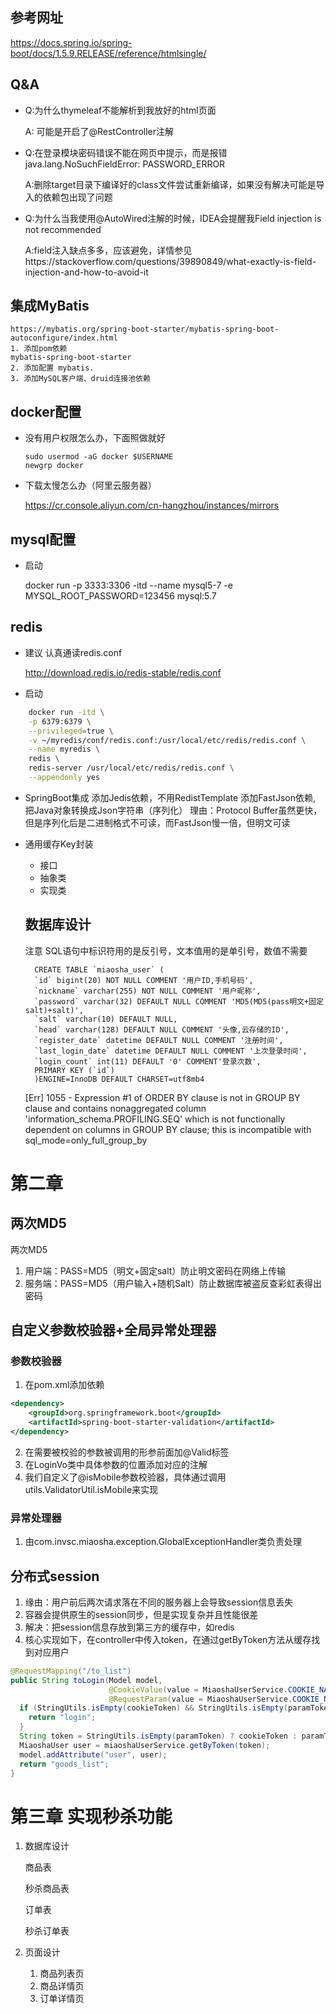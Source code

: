## 参考网址
https://docs.spring.io/spring-boot/docs/1.5.9.RELEASE/reference/htmlsingle/
## Q&A
- Q:为什么thymeleaf不能解析到我放好的html页面

    A: 可能是开启了@RestController注解 
- Q:在登录模块密码错误不能在网页中提示，而是报错java.lang.NoSuchFieldError: PASSWORD_ERROR

    A:删除target目录下编译好的class文件尝试重新编译，如果没有解决可能是导入的依赖包出现了问题
- Q:为什么当我使用@AutoWired注解的时候，IDEA会提醒我Field injection is not recommended
  
    A:field注入缺点多多，应该避免，详情参见https://stackoverflow.com/questions/39890849/what-exactly-is-field-injection-and-how-to-avoid-it
## 集成MyBatis

    https://mybatis.org/spring-boot-starter/mybatis-spring-boot-autoconfigure/index.html
    1. 添加pom依赖
    mybatis-spring-boot-starter
    2. 添加配置 mybatis.
    3. 添加MySQL客户端、druid连接池依赖
## docker配置
- 没有用户权限怎么办，下面照做就好
    ```$bash
    sudo usermod -aG docker $USERNAME
    newgrp docker
    ```
- 下载太慢怎么办（阿里云服务器）

    https://cr.console.aliyun.com/cn-hangzhou/instances/mirrors
## mysql配置
- 启动

    docker run -p 3333:3306 -itd --name mysql5-7 -e MYSQL_ROOT_PASSWORD=123456 mysql:5.7
## redis
- 建议 认真通读redis.conf

    http://download.redis.io/redis-stable/redis.conf
- 启动
```bash
    docker run -itd \
    -p 6379:6379 \
    --privileged=true \
    -v ~/myredis/conf/redis.conf:/usr/local/etc/redis/redis.conf \
    --name myredis \
    redis \
    redis-server /usr/local/etc/redis/redis.conf \
    --appendonly yes
```
- SpringBoot集成
    添加Jedis依赖，不用RedistTemplate
    添加FastJson依赖, 把Java对象转换成Json字符串（序列化）
    理由：Protocol Buffer虽然更快，但是序列化后是二进制格式不可读，而FastJson慢一倍，但明文可读
    
- 通用缓存Key封装
  - 接口
  - 抽象类
  - 实现类
  ## 数据库设计
  注意 SQL语句中标识符用的是反引号，文本值用的是单引号，数值不需要
  ```mysql
    CREATE TABLE `miaosha_user` (
    `id` bigint(20) NOT NULL COMMENT '用户ID,手机号码',
    `nickname` varchar(255) NOT NULL COMMENT '用户昵称',
    `password` varchar(32) DEFAULT NULL COMMENT 'MD5(MD5(pass明文+固定salt)+salt)',
    `salt` varchar(10) DEFAULT NULL,
    `head` varchar(128) DEFAULT NULL COMMENT '头像,云存储的ID',
    `register_date` datetime DEFAULT NULL COMMENT '注册时间',
    `last_login_date` datetime DEFAULT NULL COMMENT '上次登录时间',
    `login_count` int(11) DEFAULT '0' COMMENT'登录次数',
    PRIMARY KEY (`id`)
    )ENGINE=InnoDB DEFAULT CHARSET=utf8mb4
  ```
  [Err] 1055 - Expression #1 of ORDER BY clause is not in GROUP BY clause 
  and contains nonaggregated column 'information_schema.PROFILING.SEQ' 
  which is not functionally dependent on columns in GROUP BY clause; 
  this is incompatible with sql_mode=only_full_group_by
# 第二章

## 两次MD5
两次MD5
1. 用户端：PASS=MD5（明文+固定salt）防止明文密码在网络上传输
2. 服务端：PASS=MD5（用户输入+随机Salt）防止数据库被盗反查彩虹表得出密码
  
## 自定义参数校验器+全局异常处理器
### 参数校验器
1. 在pom.xml添加依赖
```xml
<dependency>
    <groupId>org.springframework.boot</groupId>
    <artifactId>spring-boot-starter-validation</artifactId>
</dependency>
```
2. 在需要被校验的参数被调用的形参前面加@Valid标签
3. 在LoginVo类中具体参数的位置添加对应的注解
4. 我们自定义了@isMobile参数校验器，具体通过调用utils.ValidatorUtil.isMobile来实现
### 异常处理器
1. 由com.invsc.miaosha.exception.GlobalExceptionHandler类负责处理
## 分布式session
1. 缘由：用户前后两次请求落在不同的服务器上会导致session信息丢失
2. 容器会提供原生的session同步，但是实现复杂并且性能很差
3. 解决：把session信息存放到第三方的缓存中，如redis
4. 核心实现如下，在controller中传入token，在通过getByToken方法从缓存找到对应用户
```java
@RequestMapping("/to_list")
public String toLogin(Model model,
                      @CookieValue(value = MiaoshaUserService.COOKIE_NAME_TOKEN, required = false) String cookieToken,
                      @RequestParam(value = MiaoshaUserService.COOKIE_NAME_TOKEN, required = false) String paramToken) {
  if (StringUtils.isEmpty(cookieToken) && StringUtils.isEmpty(paramToken)) {
    return "login";
  }
  String token = StringUtils.isEmpty(paramToken) ? cookieToken : paramToken;
  MiaoshaUser user = miaoshaUserService.getByToken(token);
  model.addAttribute("user", user);
  return "goods_list";
}
```

# 第三章 实现秒杀功能

1. 数据库设计

   商品表

   秒杀商品表

   订单表

   秒杀订单表

2. 页面设计
   1. 商品列表页
   2. 商品详情页
   3. 订单详情页


